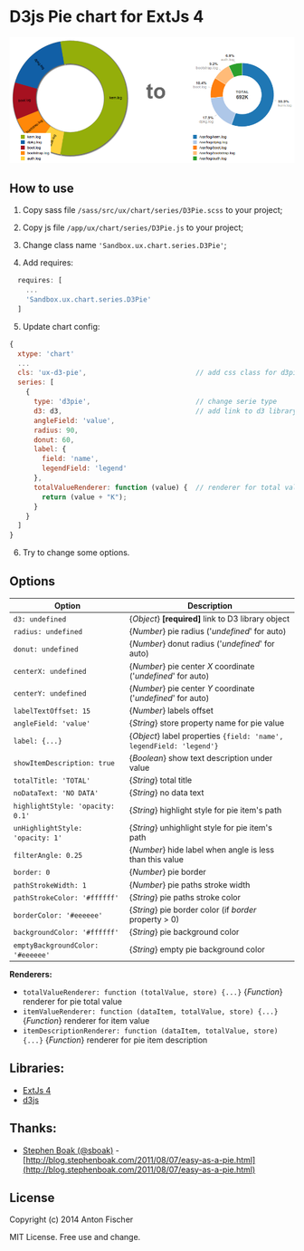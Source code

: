 # D3js Pie chart for ExtJs 4

![Example pic](https://github.com/antonfisher/extjs-d3pie-chart/raw/master/docs/d3pie-example-1.png)

## How to use

1. Copy sass file `/sass/src/ux/chart/series/D3Pie.scss` to your project;

2. Copy js file `/app/ux/chart/series/D3Pie.js` to your project;

3. Change class name `'Sandbox.ux.chart.series.D3Pie'`;

4. Add requires:
  ```javascript
    requires: [
      ...
      'Sandbox.ux.chart.series.D3Pie'
    ]
  ```

5. Update chart config:

  ```javascript
  {
    xtype: 'chart'
    ...
    cls: 'ux-d3-pie',                           // add css class for d3pie
    series: [
      {
        type: 'd3pie',                          // change serie type
        d3: d3,                                 // add link to d3 library
        angleField: 'value',
        radius: 90,
        donut: 60,
        label: {
          field: 'name',
          legendField: 'legend'
        },
        totalValueRenderer: function (value) {  // renderer for total value [optional]
          return (value + "K");
        }
      }
    ]
  }
  ```

6. Try to change some options.

## Options
|Option|Description|
|---|---|
| `d3: undefined` | {_Object_} __[required]__ link to D3 library object |
| `radius: undefined` | {_Number_} pie radius ('_undefined_' for auto) |
| `donut: undefined` | {_Number_} donut radius ('_undefined_' for auto) |
| `centerX: undefined` | {_Number_} pie center _X_ coordinate ('_undefined_' for auto) |
| `centerY: undefined` | {_Number_} pie center _Y_ coordinate ('_undefined_' for auto) |
| `labelTextOffset: 15` | {_Number_} labels offset |
| `angleField: 'value'` | {_String_} store property name for pie value |
| `label: {...}` | {_Object_} label properties `{field: 'name', legendField: 'legend'}`|
| `showItemDescription: true` | {_Boolean_} show text description under value |
| `totalTitle: 'TOTAL'` | {_String_} total title |
| `noDataText: 'NO DATA'` | {_String_} no data text |
| `highlightStyle: 'opacity: 0.1'` | {_String_} highlight style for pie item's path |
| `unHighlightStyle: 'opacity: 1'` | {_String_} unhighlight style for pie item's path |
| `filterAngle: 0.25` | {_Number_} hide label when angle is less than this value |
| `border: 0` | {_Number_} pie border |
| `pathStrokeWidth: 1` | {_Number_} pie paths stroke width |
| `pathStrokeColor: '#ffffff'` | {_String_} pie paths stroke color |
| `borderColor: '#eeeeee'` | {_String_} pie border color (if _border_ property > 0) |
| `backgroundColor: '#ffffff'` | {_String_} pie background color |
| `emptyBackgroundColor: '#eeeeee'` | {_String_} empty pie background color |

__Renderers:__
* `totalValueRenderer: function (totalValue, store) {...}` {_Function_} renderer for pie total value
* `itemValueRenderer: function (dataItem, totalValue, store) {...}` {_Function_} renderer for item value
* `itemDescriptionRenderer: function (dataItem, totalValue, store) {...}` {_Function_} renderer for pie item description

## Libraries:
* [ExtJs 4](http://www.sencha.com/products/extjs/)
* [d3js](http://d3js.org/)

## Thanks:
* [Stephen Boak (@sboak)](https://github.com/sboak) - [http://blog.stephenboak.com/2011/08/07/easy-as-a-pie.html](http://blog.stephenboak.com/2011/08/07/easy-as-a-pie.html)

## License
Copyright (c) 2014 Anton Fischer

MIT License. Free use and change.
